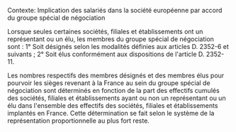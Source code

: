Contexte: Implication des salariés dans la société européenne  par accord du groupe spécial de négociation

Lorsque seules certaines sociétés, filiales et établissements ont un représentant ou un élu, les membres du groupe spécial de négociation sont : 1° Soit désignés selon les modalités définies aux articles D. 2352-6 et suivants ; 2° Soit élus conformément aux dispositions de l'article D. 2352-11.

Les nombres respectifs des membres désignés et des membres élus pour pourvoir les sièges revenant à la France au sein du groupe spécial de négociation sont déterminés en fonction de la part des effectifs cumulés des sociétés, filiales et établissements ayant ou non un représentant ou un élu dans l'ensemble des effectifs des sociétés, filiales et établissements implantés en France. Cette détermination se fait selon le système de la représentation proportionnelle au plus fort reste.